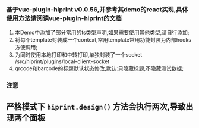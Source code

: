 
### 基于vue-plugin-hiprint v0.0.56,并参考其demo的react实现,具体使用方法请阅读vue-plugin-hiprint的文档

1. 本Demo中添加了部分常用的ts类型声明,如果需要使用其他类型,请自行添加;
2. 将每个template封装成一个context,常用template常用功能封装为内部hooks方便调用;
3. 为同时使用本地打印和中转打印,单独封装了一个socket /src/hiprint/plugins/local-client-socket
4. qrcode和barcode的标题默认状态修改,默认:只隐藏标题,不隐藏测试数据;

### **注意**
 ## **严格模式下 `hiprint.design()` 方法会执行两次,导致出现两个面板**